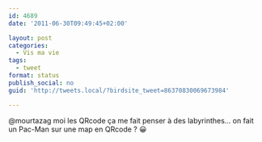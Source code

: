 ```yaml
---
id: 4689
date: '2011-06-30T09:49:45+02:00'

layout: post
categories:
  - Vis ma vie
tags:
  - tweet
format: status
publish_social: no
guid: 'http://tweets.local/?birdsite_tweet=86370830069673984'

---
```


@mourtazag moi les QRcode ça me fait penser à des labyrinthes… on fait un Pac-Man sur une map en QRcode ? 😀